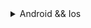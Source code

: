 <details>
<summary>Android && Ios</summary>



1. For Permission Handle:
  
  <a href="https://pub.dev/packages/permission_handler" target="_blank">Follow this</a>
  
  

2. For Record Permission:
  
  <a href="https://pub.dev/packages/record" target="_blank">Follow this</a>
  
  
3. For Vibrate Permission:
  
  <a href="https://pub.dev/packages/flutter_vibrate" target="_blank">Follow this</a>


</details>

